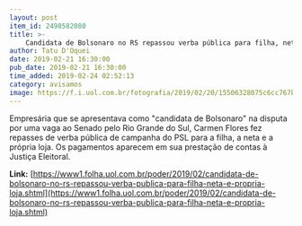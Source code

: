 ```yaml
---
layout: post
item_id: 2498582080
title: >-
    Candidata de Bolsonaro no RS repassou verba pública para filha, neta e própria loja
author: Tatu D'Oquei
date: 2019-02-21 16:30:00
pub_date: 2019-02-21 16:30:00
time_added: 2019-02-24 02:52:13
category: avisamos
image: https://f.i.uol.com.br/fotografia/2019/02/20/15506328075c6cc767bdd77_1550632807_3x2_lg.jpg
---
```


Empresária que se apresentava como "candidata de Bolsonaro" na disputa por uma vaga ao Senado pelo Rio Grande do Sul, Carmen Flores fez repasses de verba pública de campanha do PSL para a filha, a neta e a própria loja. Os pagamentos aparecem em sua prestação de contas à Justiça Eleitoral.

**Link:** [https://www1.folha.uol.com.br/poder/2019/02/candidata-de-bolsonaro-no-rs-repassou-verba-publica-para-filha-neta-e-propria-loja.shtml](https://www1.folha.uol.com.br/poder/2019/02/candidata-de-bolsonaro-no-rs-repassou-verba-publica-para-filha-neta-e-propria-loja.shtml)

